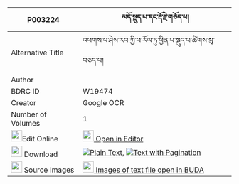 |P003224|མདོ་སྡུད་པ་དང་རྡོ་རྗེ་གཅོད་པ། 
| --- | --- 
|Alternative Title |འཕགས་པ་ཤེས་རབ་ཀྱི་ཕ་རོལ་ཏུ་ཕྱིན་པ་སྡུད་པ་ཚིགས་སུ་བཅད་པ།
|Author | 
|BDRC ID | W19474
|Creator | Google OCR
|Number of Volumes| 1
|<img width="25" src="https://img.icons8.com/color/25/000000/edit-property.png">Edit Online| [<img width="25" src="https://avatars.githubusercontent.com/u/45091458?s=200&v=4"> Open in Editor](http://editor.openpecha.org/P003224)
|<img width="25" src="https://img.icons8.com/fluent/48/000000/download-2.png"/>  Download | [![](https://img.icons8.com/color/20/000000/txt.png)Plain Text](https://github.com/Openpecha/P003224/releases/download/v2/do_dupa_dang_dorje_chopa_plain_P003224.zip), [![](https://img.icons8.com/color/20/000000/txt.png)Text with Pagination](https://github.com/Openpecha/P003224/releases/download/v2/do_dupa_dang_dorje_chopa_pages_P003224.zip)
|<img width="25" src="https://img.icons8.com/plasticine/100/000000/pictures-folder.png"/>  Source Images | [<img width="25" src="https://library.bdrc.io/icons/BUDA-small.svg"> Images of text file open in BUDA](https://library.bdrc.io/show/bdr:W19474)
